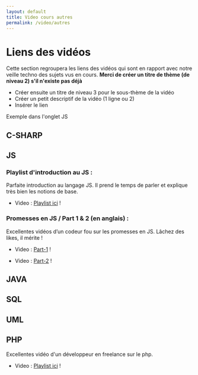 ```yaml
---
layout: default
title: Video cours autres
permalink: /video/autres
---
```


# Liens des vidéos
Cette section regroupera les liens des vidéos qui sont en rapport avec notre veille techno des sujets vus en cours.
**Merci de créer un titre de thème (de niveau 2) s'il n'existe pas déjà**
* Créer ensuite un titre de niveau 3 pour le sous-thème de la vidéo
* Créer un petit descriptif de la vidéo (1 ligne ou 2)
* Insérer le lien  

Exemple dans l'onglet JS

## C-SHARP

## JS

### Playlist d'introduction au JS :
Parfaite introduction au langage JS. Il prend le temps de parler et explique très bien les notions de base.
* Video : [Playlist ici][site0] !

[site0]: https://www.youtube.com/watch?v=02Xs2ySaXcs&list=PLrSOXFDHBtfGxf_PtXLu_OrjFKt4_dqB_ 
### Promesses en JS / Part 1 & 2 (en anglais) :
Excellentes vidéos d’un codeur fou sur les promesses en JS. Lâchez des likes, il mérite !
* Video : [Part-1][site1] !

[site1]: https://www.youtube.com/watch?v=QO4NXhWo_NM
* Video : [Part-2][site2] !

[site2]: https://www.youtube.com/watch?v=AwyoVjVXnLk&t=170s

## JAVA

## SQL

## UML

## PHP
Excellentes vidéo d'un développeur en freelance sur le php.
* Video : [Playlist ici][site3] !

[site3]: https://www.youtube.com/playlist?list=PLjwdMgw5TTLX9UU3k2-zX0cWNgO6K-Q02

